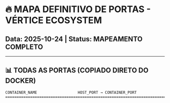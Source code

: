 # 🔥 MAPA DEFINITIVO DE PORTAS - VÉRTICE ECOSYSTEM
## Data: 2025-10-24 | Status: MAPEAMENTO COMPLETO

---

## 📊 TODAS AS PORTAS (COPIADO DIRETO DO DOCKER)

```
CONTAINER_NAME                  HOST_PORT → CONTAINER_PORT
================================================================================
